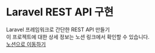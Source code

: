 Laravel REST API 구현
=
Laravel 프레임워크로 간단한 REST API 만들기  
이 프로젝트에 대한 상세 정보는 노션 링크에서 확인할 수 있습니다.  
[노션으로 이동하기](https://yeongjun-kim.notion.site/Laravel8-REST-API-1c0e83d6470547508bd702a12917802d?pvs=4)